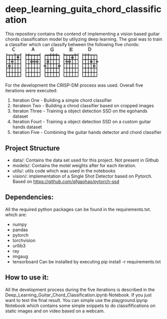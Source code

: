 # deep_learning_guita_chord_classification

This repository contains the contend of implementing a vision based guitar chords classification model by utilyzing deep learning. The goal was to train a classifier which can classify between the following five chords:
<img src="static/notebook_images/most_used_chords.jpg" width="300"/>

For the development the CRISP-DM process was used. Overall five iterations were executed:

1. Iteration One - Building a simple chord classifier
2. Iterateon Two - Building a chrod classifier based on cropped images
3. Iteraton Three - Training a object detection SSD on the egohands dataset
4. Iteration Fourt - Training a object detection SSD on a custom guitar hands dataset
5. Iteration Five - Combining the guitar hands detector and chord classifier

## Project Structure
- data/: Contains the data set used for this project. Not present in Github
- models/: Contains the motel weights after for each iteration. 
- utils/: utils code which was used in the notebooks
- vision/: implementation of a Single Shot Detector based on Pytorch. Based on https://github.com/qfgaohao/pytorch-ssd 

## Dependencies:
All the required python packages can be found in the requirements.txt. which are:
- numpy 
- pandas
- pytorch 
- torchvision 
- urllib3 
- ray
- imgaug 
- tensorboard 
Can be installed by executing pip install -r requirements.txt

## How to use it:
All the development process during the five iterations is described in the Deep_Learning_Guitar_Chord_Classification.ipynb Notebook. 
If you just want to test the final result. You can simple use the playground.ipynp Notebook which contains some simple snippets to do classififications on static images and on video based on a webcam. 